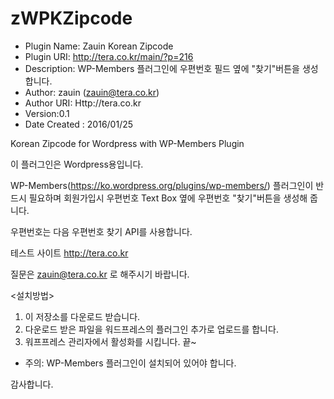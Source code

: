 # zWPKZipcode

* Plugin Name: Zauin Korean Zipcode  
* Plugin URI: http://tera.co.kr/main/?p=216
* Description: WP-Members 플러그인에 우편번호 필드 옆에 "찾기"버튼을 생성합니다.
* Author: zauin (zauin@tera.co.kr)
* Author URI: Http://tera.co.kr
* Version:0.1
* Date Created : 2016/01/25

Korean Zipcode for Wordpress with WP-Members Plugin

이 플러그인은 Wordpress용입니다.

WP-Members(https://ko.wordpress.org/plugins/wp-members/) 플러그인이 반드시 필요하며 
회원가입시 우편번호 Text Box 옆에 우편번호 "찾기"버튼을 생성해 줍니다.

우편번호는 다음 우편번호 찾기 API를 사용합니다.

테스트 사이트
http://tera.co.kr

질문은 zauin@tera.co.kr 로 해주시기 바랍니다.

<설치방법>
  1. 이 저장소를 다운로드 받습니다.
  2. 다운로드 받은 파일을 워드프레스의 플러그인 추가로 업로드를 합니다.
  3. 워프프레스 관리자에서 활성화를 시킵니다. 끝~

* 주의: WP-Members 플러그인이 설치되어 있어야 합니다.

감사합니다.



